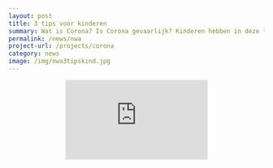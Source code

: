```yaml
---
layout: post
title: 3 tips voor kinderen
summary: Wat is Corona? Is Corona gevaarlijk? Kinderen hebben in deze tijd ook vragen en zorgen rondom Corona. De natiomale wetenschapsagenda maakte in samenwerking met Anke een filmpje met 3 tips voor kinderen
permalink: /news/nwa
project-url: /projects/corona
category: news
image: /img/nwa3tipskind.jpg
---
```


<div style="text-align:center">
  <iframe width="280" height="157" src="https://www.youtube.com/embed/lxpDqcYSaXQ" frameborder="0" allow="autoplay; encrypted-media" allowfullscreen></iframe>
</div>

